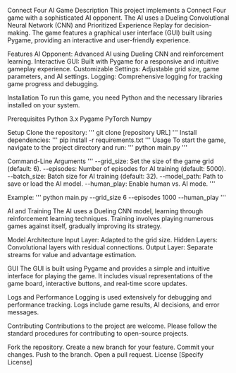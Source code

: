 Connect Four AI Game
Description
This project implements a Connect Four game with a sophisticated AI opponent. The AI uses a Dueling Convolutional Neural Network (CNN) and Prioritized Experience Replay for decision-making. The game features a graphical user interface (GUI) built using Pygame, providing an interactive and user-friendly experience.

Features
AI Opponent: Advanced AI using Dueling CNN and reinforcement learning.
Interactive GUI: Built with Pygame for a responsive and intuitive gameplay experience.
Customizable Settings: Adjustable grid size, game parameters, and AI settings.
Logging: Comprehensive logging for tracking game progress and debugging.

Installation
To run this game, you need Python and the necessary libraries installed on your system.

Prerequisites
Python 3.x
Pygame
PyTorch
Numpy

Setup
Clone the repository:
'''
git clone [repository URL]
'''
Install dependencies:
'''
pip install -r requirements.txt
'''
Usage
To start the game, navigate to the project directory and run:
'''
python main.py
'''

Command-Line Arguments
'''
--grid_size: Set the size of the game grid (default: 6).
--episodes: Number of episodes for AI training (default: 5000).
--batch_size: Batch size for AI training (default: 32).
--model_path: Path to save or load the AI model.
--human_play: Enable human vs. AI mode.
'''

Example:
'''
python main.py --grid_size 6 --episodes 1000 --human_play
'''

AI and Training
The AI uses a Dueling CNN model, learning through reinforcement learning techniques. Training involves playing numerous games against itself, gradually improving its strategy.

Model Architecture
Input Layer: Adapted to the grid size.
Hidden Layers: Convolutional layers with residual connections.
Output Layer: Separate streams for value and advantage estimation.

GUI
The GUI is built using Pygame and provides a simple and intuitive interface for playing the game. It includes visual representations of the game board, interactive buttons, and real-time score updates.

Logs and Performance
Logging is used extensively for debugging and performance tracking. Logs include game results, AI decisions, and error messages.

Contributing
Contributions to the project are welcome. Please follow the standard procedures for contributing to open-source projects.

Fork the repository.
Create a new branch for your feature.
Commit your changes.
Push to the branch.
Open a pull request.
License
[Specify License]


